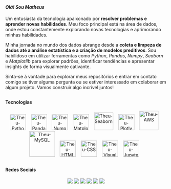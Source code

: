 ##

#### *Olá! Sou Matheus*

Um entusiasta da tecnologia apaixonado por **resolver problemas e aprender novas habilidades**. Meu foco principal está na área de dados, onde estou constantemente explorando novas tecnologias e aprimorando minhas habilidades.

Minha jornada no mundo dos dados abrange desde a **coleta e limpeza de dados até a análise estatística e a criação de modelos preditivos**. Sou habilidoso em utilizar ferramentas como *Python*, *Pandas*, *Numpy*, *Seaborn* e *Matplotlib* para explorar padrões, identificar tendências e apresentar insights de forma visualmente cativante.

Sinta-se à vontade para explorar meus repositórios e entrar em contato comigo se tiver alguma pergunta ou se estiver interessado em colaborar em algum projeto. Vamos construir algo incrível juntos!

##

#### **Tecnologias**

<div align="center">
  <a href="https://www.python.org/"><img alt="Theu-Python" height="50" width="50" src="https://cdn.jsdelivr.net/gh/devicons/devicon/icons/python/python-original.svg"></a>&nbsp;&nbsp;&nbsp;
  <a href="https://pandas.pydata.org/"><img alt="Theu-Pandas" height="50" width="50" src="https://cdn.jsdelivr.net/gh/devicons/devicon@latest/icons/pandas/pandas-original.svg"></a>&nbsp;&nbsp;&nbsp;
  <a href="https://numpy.org/"><img alt="Theu-Numpy" height="50" width="50" src="https://cdn.jsdelivr.net/gh/devicons/devicon@latest/icons/numpy/numpy-plain.svg"></a>&nbsp;&nbsp;&nbsp;
  <a href="https://matplotlib.org/"><img alt="Theu-Matplotlib" height="50" width="50" src="https://cdn.jsdelivr.net/gh/devicons/devicon@latest/icons/matplotlib/matplotlib-plain.svg"></a>&nbsp;&nbsp;&nbsp;
  <a href="https://seaborn.pydata.org/"><img alt="Theu-Seaborn" height="55" width="60" src="https://seaborn.pydata.org/_images/logo-mark-lightbg.svg"></a>&nbsp;&nbsp;&nbsp;
  <a href="https://plotly.com/"><img alt="Theu-Plotly" height="50" width="50" src="https://cdn.jsdelivr.net/gh/devicons/devicon@latest/icons/plotly/plotly-original.svg"></a>&nbsp;&nbsp;&nbsp;
  <a href="https://aws.amazon.com/"><img alt="Theu-AWS" height="60" width="60" src="https://cdn.jsdelivr.net/gh/devicons/devicon@latest/icons/amazonwebservices/amazonwebservices-original-wordmark.svg"></a>&nbsp;&nbsp;&nbsp;
  <a href="https://www.mysql.com/"><img alt="Theu-MySQL" height="80" width="80" src="https://cdn.jsdelivr.net/gh/devicons/devicon@latest/icons/mysql/mysql-original-wordmark.svg"></a>&nbsp;&nbsp;&nbsp;
  <a href="https://html.spec.whatwg.org/"><img alt="Theu-HTML" height="50" width="50" src="https://cdn.jsdelivr.net/gh/devicons/devicon/icons/html5/html5-original.svg"></a>&nbsp;&nbsp;&nbsp;
  <a href="https://www.w3.org/Style/CSS/Overview.en.html"><img alt="Theu-CSS" height="50" width="50" src="https://cdn.jsdelivr.net/gh/devicons/devicon/icons/css3/css3-original.svg"></a>&nbsp;&nbsp;&nbsp;
  <a href="https://code.visualstudio.com"><img alt="Theu-Visualstudiocode" height="50" width="50" src="https://cdn.jsdelivr.net/gh/devicons/devicon@latest/icons/vscode/vscode-original.svg"></a>&nbsp;&nbsp;&nbsp;
  <a href="https://jupyter.org/"><img alt="Theu-Jupyter" height="50" width="50" src="https://cdn.jsdelivr.net/gh/devicons/devicon@latest/icons/jupyter/jupyter-original-wordmark.svg"></a>&nbsp;&nbsp;&nbsp;
</div>
  
##

#### **Redes Sociais**

<div align="center">
  <a href="https://www.linkedin.com/in/theusouza" target="_blank"><img src="https://img.shields.io/badge/-LinkedIn-%230077B5?style=for-the-badge&logo=linkedin&logoColor=white" target="_blank"></a>
  <a href="https://instagram.com/Theu011_" target="_blank"><img src="https://img.shields.io/badge/-Instagram-%23E4405F?style=for-the-badge&logo=instagram&logoColor=white" target="_blank"></a>
  <a href="https://wa.me/5511941006505" target="_blank"><img src="https://img.shields.io/badge/WhatsApp-25D366?style=for-the-badge&logo=whatsapp&logoColor=white" target="_blank"></a>
  <a href="mailto:iam.mths.s@gmail.com"><img src="https://img.shields.io/badge/Gmail-333333?style=for-the-badge&logo=gmail&logoColor=red" target="_blank"></a>
  <a href="https://www.youtube.com/@Theu011" target="_blank"><img src="https://img.shields.io/badge/YouTube-FF0000?style=for-the-badge&logo=youtube&logoColor=white" target="_blank"></a>
  <a href=" ### "><img src="https://img.shields.io/badge/Portfolio-FF5722?style=for-the-badge&logo=todoist&logoColor=white" target="_blank"></a>
</div>

